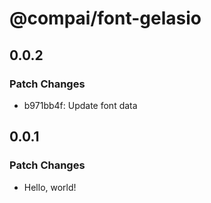 # @compai/font-gelasio

## 0.0.2

### Patch Changes

- b971bb4f: Update font data

## 0.0.1

### Patch Changes

- Hello, world!

